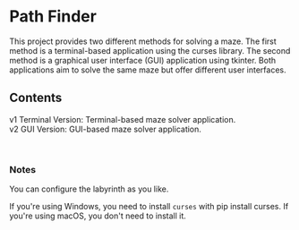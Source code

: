 # Path Finder

This project provides two different methods for solving a maze. The first method is a terminal-based application using the curses library. The second method is a graphical user interface (GUI) application using tkinter. Both applications aim to solve the same maze but offer different user interfaces.
<br>

## Contents

v1 Terminal Version: Terminal-based maze solver application. <br>
v2 GUI Version: GUI-based maze solver application.
<br>

<br>

### Notes
You can configure the labyrinth as you like.
<br>

If you're using Windows, you need to install `curses` with pip install curses. If you're using macOS, you don't need to install it.
